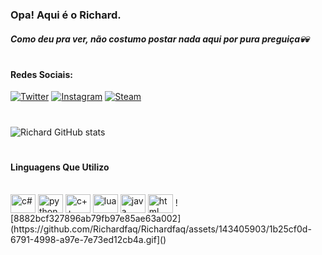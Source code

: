 ### Opa! Aqui é o Richard.
##### Como deu pra ver, não costumo postar nada aqui por pura preguiça💀💀
#
#### Redes Sociais:
[![Twitter](https://img.shields.io/badge/Twitter-1DA1F2?style=for-the-badge&logo=twitter&logoColor=white)](https://x.com/richardfaq_?t=z3jN1VYNiAdzCtHGM2-pDw&s=09)
[![Instagram](https://img.shields.io/badge/Instagram-E4405F?style=for-the-badge&logo=instagram&logoColor=white)](https://www.instagram.com/richardfaq_?igsh=cHhna25tYjZpMHBm)
[![Steam](https://img.shields.io/badge/Steam-000000?style=for-the-badge&logo=steam&logoColor=white)](https://steamcommunity.com/id/faqqy_/)
#
![Richard GitHub stats](https://github-readme-stats.vercel.app/api?username=Richardfaq&show_icons=true&theme=merko)
#
#### Linguagens Que Utilizo
<div style="display: inline_block"><br/>
<img align="center" alt="c#" height="30" width="40" src="https://cdn.jsdelivr.net/gh/devicons/devicon@latest/icons/csharp/csharp-plain.svg" />
<img align="center" alt="python" height="30" width="40" src="https://cdn.jsdelivr.net/gh/devicons/devicon@latest/icons/python/python-plain.svg" />
<img align="center" alt="c++" height="30" width="40" src="https://cdn.jsdelivr.net/gh/devicons/devicon@latest/icons/cplusplus/cplusplus-plain.svg" />
<img align="center" alt="lua" height="30" width="40" src="https://cdn.jsdelivr.net/gh/devicons/devicon@latest/icons/lua/lua-plain.svg" />
<img align="center" alt="java" height="30" width="40" src="https://cdn.jsdelivr.net/gh/devicons/devicon@latest/icons/java/java-original.svg" />
<img align="center" alt="html" height="30" width="40" src="https://cdn.jsdelivr.net/gh/devicons/devicon@latest/icons/html5/html5-plain.svg" />
![8882bcf327896ab79fb97e85ae63a002](https://github.com/Richardfaq/Richardfaq/assets/143405903/1b25cf0d-6791-4998-a97e-7e73ed12cb4a.gif]()
